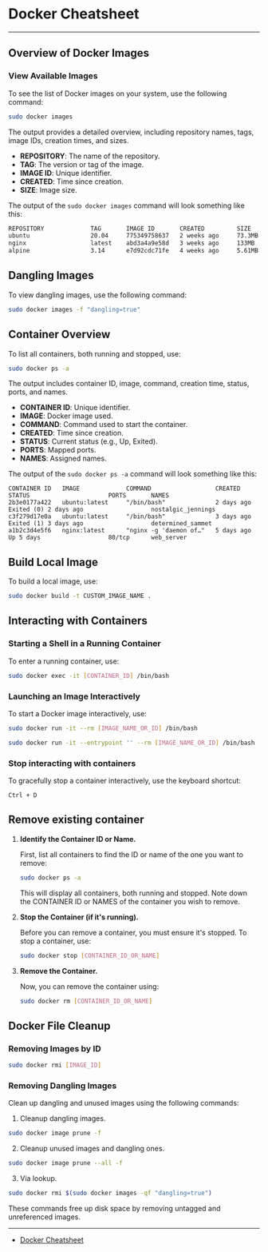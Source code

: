 # Docker Cheatsheet

---

## Overview of Docker Images

### View Available Images

To see the list of Docker images on your system, use the following command:

```bash
sudo docker images
```

The output provides a detailed overview, including repository names, tags, image IDs, creation times, and sizes.

- **REPOSITORY**: The name of the repository.
- **TAG**: The version or tag of the image.
- **IMAGE ID**: Unique identifier.
- **CREATED**: Time since creation.
- **SIZE**: Image size.

The output of the `sudo docker images` command will look something like this:

```bash
REPOSITORY             TAG       IMAGE ID       CREATED         SIZE
ubuntu                 20.04     775349758637   2 weeks ago     73.3MB
nginx                  latest    abd3a4a9e58d   3 weeks ago     133MB
alpine                 3.14      e7d92cdc71fe   4 weeks ago     5.61MB
```

## Dangling Images

To view dangling images, use the following command:

```bash
sudo docker images -f "dangling=true"
```

## Container Overview

To list all containers, both running and stopped, use:

```bash
sudo docker ps -a
```

The output includes container ID, image, command, creation time, status, ports, and names.

- **CONTAINER ID**: Unique identifier.
- **IMAGE**: Docker image used.
- **COMMAND**: Command used to start the container.
- **CREATED**: Time since creation.
- **STATUS**: Current status (e.g., Up, Exited).
- **PORTS**: Mapped ports.
- **NAMES**: Assigned names.

The output of the `sudo docker ps -a` command will look something like this:

```
CONTAINER ID   IMAGE             COMMAND                  CREATED         STATUS                      PORTS       NAMES
2b3e0177a422   ubuntu:latest     "/bin/bash"              2 days ago      Exited (0) 2 days ago                   nostalgic_jennings
c3f279d17e0a   ubuntu:latest     "/bin/bash"              3 days ago      Exited (1) 3 days ago                   determined_sammet
a1b2c3d4e5f6   nginx:latest      "nginx -g 'daemon of…"   5 days ago      Up 5 days                   80/tcp      web_server
```

## Build Local Image

To build a local image, use:

```bash
sudo docker build -t CUSTOM_IMAGE_NAME .
```

## Interacting with Containers

### Starting a Shell in a Running Container

To enter a running container, use:

```bash
sudo docker exec -it [CONTAINER_ID] /bin/bash
```

### Launching an Image Interactively

To start a Docker image interactively, use:

```bash
sudo docker run -it --rm [IMAGE_NAME_OR_ID] /bin/bash

sudo docker run -it --entrypoint '' --rm [IMAGE_NAME_OR_ID] /bin/bash
```

### Stop interacting with containers

To gracefully stop a container interactively, use the keyboard shortcut:

```
Ctrl + D
```

## Remove existing container

1. **Identify the Container ID or Name.**

   First, list all containers to find the ID or name of the one you want to remove:

   ```bash
   sudo docker ps -a
   ```

   This will display all containers, both running and stopped. Note down the CONTAINER ID or NAMES of the container you wish to remove.

2. **Stop the Container (if it's running).**

   Before you can remove a container, you must ensure it's stopped. To stop a container, use:

   ```bash
   sudo docker stop [CONTAINER_ID_OR_NAME]
   ```

3. **Remove the Container.**

   Now, you can remove the container using:

   ```bash
   sudo docker rm [CONTAINER_ID_OR_NAME]
   ```

## Docker File Cleanup

### Removing Images by ID

```bash
sudo docker rmi [IMAGE_ID]
```

### Removing Dangling Images

Clean up dangling and unused images using the following commands:

1. Cleanup dangling images.

```bash
sudo docker image prune -f
```

2. Cleanup unused images and dangling ones.

```bash
sudo docker image prune --all -f
```

3. Via lookup.

```bash
sudo docker rmi $(sudo docker images -qf "dangling=true")
```

These commands free up disk space by removing untagged and unreferenced images.

---

- [Docker Cheatsheet](https://dockerlabs.collabnix.com/docker/cheatsheet/)